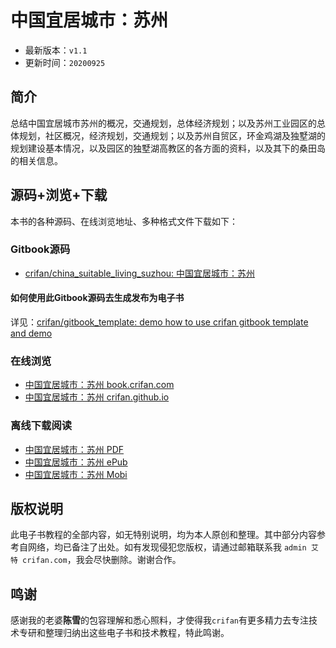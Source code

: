 # 中国宜居城市：苏州

* 最新版本：`v1.1`
* 更新时间：`20200925`

## 简介

总结中国宜居城市苏州的概况，交通规划，总体经济规划；以及苏州工业园区的总体规划，社区概况，经济规划，交通规划；以及苏州自贸区，环金鸡湖及独墅湖的规划建设基本情况，以及园区的独墅湖高教区的各方面的资料，以及其下的桑田岛的相关信息。

## 源码+浏览+下载

本书的各种源码、在线浏览地址、多种格式文件下载如下：

### Gitbook源码

* [crifan/china_suitable_living_suzhou: 中国宜居城市：苏州](https://github.com/crifan/china_suitable_living_suzhou)

#### 如何使用此Gitbook源码去生成发布为电子书

详见：[crifan/gitbook_template: demo how to use crifan gitbook template and demo](https://github.com/crifan/gitbook_template)

### 在线浏览

* [中国宜居城市：苏州 book.crifan.com](http://book.crifan.com/books/china_suitable_living_suzhou/website)
* [中国宜居城市：苏州 crifan.github.io](https://crifan.github.io/china_suitable_living_suzhou/website)

### 离线下载阅读

* [中国宜居城市：苏州 PDF](http://book.crifan.com/books/china_suitable_living_suzhou/pdf/china_suitable_living_suzhou.pdf)
* [中国宜居城市：苏州 ePub](http://book.crifan.com/books/china_suitable_living_suzhou/epub/china_suitable_living_suzhou.epub)
* [中国宜居城市：苏州 Mobi](http://book.crifan.com/books/china_suitable_living_suzhou/mobi/china_suitable_living_suzhou.mobi)

## 版权说明

此电子书教程的全部内容，如无特别说明，均为本人原创和整理。其中部分内容参考自网络，均已备注了出处。如有发现侵犯您版权，请通过邮箱联系我 `admin 艾特 crifan.com`，我会尽快删除。谢谢合作。

## 鸣谢

感谢我的老婆**陈雪**的包容理解和悉心照料，才使得我`crifan`有更多精力去专注技术专研和整理归纳出这些电子书和技术教程，特此鸣谢。
